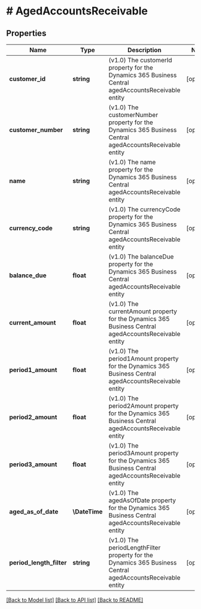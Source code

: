 # # AgedAccountsReceivable

## Properties

Name | Type | Description | Notes
------------ | ------------- | ------------- | -------------
**customer_id** | **string** | (v1.0) The customerId property for the Dynamics 365 Business Central agedAccountsReceivable entity | [optional]
**customer_number** | **string** | (v1.0) The customerNumber property for the Dynamics 365 Business Central agedAccountsReceivable entity | [optional]
**name** | **string** | (v1.0) The name property for the Dynamics 365 Business Central agedAccountsReceivable entity | [optional]
**currency_code** | **string** | (v1.0) The currencyCode property for the Dynamics 365 Business Central agedAccountsReceivable entity | [optional]
**balance_due** | **float** | (v1.0) The balanceDue property for the Dynamics 365 Business Central agedAccountsReceivable entity | [optional]
**current_amount** | **float** | (v1.0) The currentAmount property for the Dynamics 365 Business Central agedAccountsReceivable entity | [optional]
**period1_amount** | **float** | (v1.0) The period1Amount property for the Dynamics 365 Business Central agedAccountsReceivable entity | [optional]
**period2_amount** | **float** | (v1.0) The period2Amount property for the Dynamics 365 Business Central agedAccountsReceivable entity | [optional]
**period3_amount** | **float** | (v1.0) The period3Amount property for the Dynamics 365 Business Central agedAccountsReceivable entity | [optional]
**aged_as_of_date** | **\DateTime** | (v1.0) The agedAsOfDate property for the Dynamics 365 Business Central agedAccountsReceivable entity | [optional]
**period_length_filter** | **string** | (v1.0) The periodLengthFilter property for the Dynamics 365 Business Central agedAccountsReceivable entity | [optional]

[[Back to Model list]](../../README.md#models) [[Back to API list]](../../README.md#endpoints) [[Back to README]](../../README.md)

